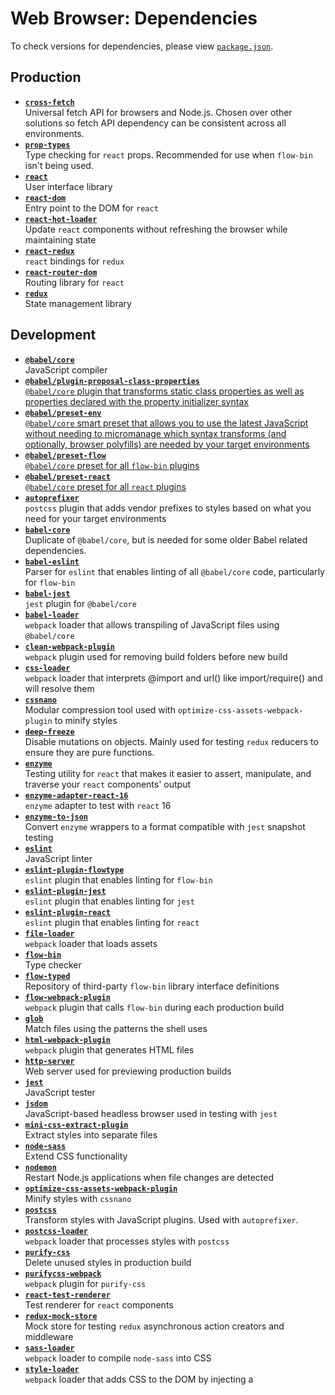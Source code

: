 # Web Browser: Dependencies
To check versions for dependencies, please view [`package.json`](../../package.json).

## Production
* [**`cross-fetch`**](https://npmjs.com/package/cross-fetch)  
Universal fetch API for browsers and Node.js. Chosen over other solutions so fetch API dependency can be consistent across all environments.
* [**`prop-types`**](https://npmjs.com/package/prop-types)  
Type checking for `react` props. Recommended for use when `flow-bin` isn't being used.
* [**`react`**](https://npmjs.com/package/react)  
User interface library
* [**`react-dom`**](https://npmjs.com/package/react-dom)  
Entry point to the DOM for `react`
* [**`react-hot-loader`**](https://npmjs.com/package/react-hot-loader)  
Update `react` components without refreshing the browser while maintaining state
* [**`react-redux`**](https://npmjs.com/package/react-redux)  
`react` bindings for `redux`
* [**`react-router-dom`**](https://npmjs.com/package/react-router-dom)  
Routing library for `react`
* [**`redux`**](https://npmjs.com/package/redux)  
State management library

## Development
* [**`@babel/core`**](https://npmjs.com/package/@babel/core)  
JavaScript compiler
* [**`@babel/plugin-proposal-class-properties`**](https://npmjs.com/package/@babel/plugin-proposal-class-properties)  
[`@babel/core` plugin that transforms static class properties as well as properties declared with the property initializer syntax](https://babeljs.io/docs/en/next/babel-plugin-proposal-class-properties.html)
* [**`@babel/preset-env`**](https://npmjs.com/package/@babel/preset-env)  
[`@babel/core` smart preset that allows you to use the latest JavaScript without needing to micromanage which syntax transforms (and optionally, browser polyfills) are needed by your target environments](https://babeljs.io/docs/en/next/babel-preset-env.html)
* [**`@babel/preset-flow`**](https://npmjs.com/package/@babel/preset-flow)  
[`@babel/core` preset for all `flow-bin` plugins](https://babeljs.io/docs/en/next/babel-preset-flow.html)
* [**`@babel/preset-react`**](https://npmjs.com/package/@babel/preset-react)  
[`@babel/core` preset for all `react` plugins](https://babeljs.io/docs/en/next/babel-preset-react.html)
* [**`autoprefixer`**](https://npmjs.com/package/autoprefixer)  
`postcss` plugin that adds vendor prefixes to styles based on what you need for your target environments
* [**`babel-core`**](https://npmjs.com/package/babel-core)  
Duplicate of `@babel/core`, but is needed for some older Babel related dependencies.
* [**`babel-eslint`**](https://npmjs.com/package/babel-eslint)  
Parser for `eslint` that enables linting of all `@babel/core` code, particularly for `flow-bin`
* [**`babel-jest`**](https://npmjs.com/package/babel-jest)  
`jest` plugin for `@babel/core`
* [**`babel-loader`**](https://npmjs.com/package/babel-loader)  
`webpack` loader that allows transpiling of JavaScript files using `@babel/core`
* [**`clean-webpack-plugin`**](https://npmjs.com/package/clean-webpack-plugin)  
`webpack` plugin used for removing build folders before new build
* [**`css-loader`**](https://npmjs.com/package/css-loader)  
`webpack` loader that interprets @import and url() like import/require() and will resolve them
* [**`cssnano`**](https://npmjs.com/package/cssnano)  
Modular compression tool used with `optimize-css-assets-webpack-plugin` to minify styles
* [**`deep-freeze`**](https://npmjs.com/package/deep-freeze)  
Disable mutations on objects. Mainly used for testing `redux` reducers to ensure they are pure functions.
* [**`enzyme`**](https://npmjs.com/package/enzyme)  
Testing utility for `react` that makes it easier to assert, manipulate, and traverse your `react` components' output
* [**`enzyme-adapter-react-16`**](https://npmjs.com/package/enzyme-adapter-react-16)  
`enzyme` adapter to test with `react` 16
* [**`enzyme-to-json`**](https://npmjs.com/package/enzyme-to-json)  
Convert `enzyme` wrappers to a format compatible with `jest` snapshot testing
* [**`eslint`**](https://npmjs.com/package/eslint)  
JavaScript linter
* [**`eslint-plugin-flowtype`**](https://npmjs.com/package/eslint-plugin-flowtype)  
`eslint` plugin that enables linting for `flow-bin`
* [**`eslint-plugin-jest`**](https://npmjs.com/package/eslint-plugin-jest)  
`eslint` plugin that enables linting for `jest`
* [**`eslint-plugin-react`**](https://npmjs.com/package/eslint-plugin-react)  
`eslint` plugin that enables linting for `react`
* [**`file-loader`**](https://npmjs.com/package/file-loader)  
`webpack` loader that loads assets
* [**`flow-bin`**](https://npmjs.com/package/flow-bin)  
Type checker
* [**`flow-typed`**](https://npmjs.com/package/flow-typed)  
Repository of third-party `flow-bin` library interface definitions
* [**`flow-webpack-plugin`**](https://npmjs.com/package/flow-webpack-plugin)  
`webpack` plugin that calls `flow-bin` during each production build
* [**`glob`**](https://npmjs.com/package/glob)  
Match files using the patterns the shell uses
* [**`html-webpack-plugin`**](https://npmjs.com/package/html-webpack-plugin)  
`webpack` plugin that generates HTML files
* [**`http-server`**](https://npmjs.com/package/http-server)  
Web server used for previewing production builds
* [**`jest`**](https://npmjs.com/package/jest)  
JavaScript tester
* [**`jsdom`**](https://npmjs.com/package/jsdom)  
JavaScript-based headless browser used in testing with `jest`
* [**`mini-css-extract-plugin`**](https://npmjs.com/package/mini-css-extract-plugin)  
Extract styles into separate files
* [**`node-sass`**](https://npmjs.com/package/node-sass)  
Extend CSS functionality
* [**`nodemon`**](https://npmjs.com/package/nodemon)  
Restart Node.js applications when file changes are detected
* [**`optimize-css-assets-webpack-plugin`**](https://npmjs.com/package/optimize-css-assets-webpack-plugin)  
Minify styles with `cssnano`
* [**`postcss`**](https://npmjs.com/package/postcss)  
Transform styles with JavaScript plugins. Used with `autoprefixer`.
* [**`postcss-loader`**](https://npmjs.com/package/postcss-loader)  
`webpack` loader that processes styles with `postcss`
* [**`purify-css`**](https://npmjs.com/package/purify-css)  
Delete unused styles in production build
* [**`purifycss-webpack`**](https://npmjs.com/package/purifycss-webpack)  
`webpack` plugin for `purify-css`
* [**`react-test-renderer`**](https://npmjs.com/package/react-test-renderer)  
Test renderer for `react` components
* [**`redux-mock-store`**](https://npmjs.com/package/redux-mock-store)  
Mock store for testing `redux` asynchronous action creators and middleware
* [**`sass-loader`**](https://npmjs.com/package/sass-loader)  
`webpack` loader to compile `node-sass` into CSS
* [**`style-loader`**](https://npmjs.com/package/style-loader)  
`webpack` loader that adds CSS to the DOM by injecting a <style> tag
* [**`stylelint`**](https://npmjs.com/package/stylelint)  
Style linter
* [**`stylelint-config-recommended`**](https://npmjs.com/package/stylelint-config-recommended)  
Recommended configuration for `stylelint`
* [**`uglifyjs-webpack-plugin`**](https://npmjs.com/package/uglifyjs-webpack-plugin)  
Minify JavaScript
* [**`url-loader`**](https://npmjs.com/package/url-loader)  
`webpack` loader that transforms assets into base64 URIs
* [**`webpack`**](https://npmjs.com/package/webpack)  
Module bundler
* [**`webpack-cli`**](https://npmjs.com/package/webpack-cli)  
`webpack` CLI tool
* [**`webpack-dev-server`**](https://npmjs.com/package/webpack-dev-server)  
`webpack` development server that supports live reloading
* [**`webpack-merge`**](https://npmjs.com/package/webpack-merge)  
Merge arrays and objects for `webpack` configuration